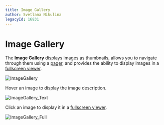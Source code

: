 ```yaml
---
title: Image Gallery
author: Svetlana Nikulina
legacyId: 16831
---
```

# Image Gallery
The **Image Gallery** displays images as thumbnails, allows you to navigate through them using a [pager](image-gallery/image-gallery-pager.md), and provides the ability to display images in a [fullscreen viewer](image-gallery/fullscreen-viewer.md).

![ImageGallery](../images/img22781.png)

Hover an image to display the image description.

![ImageGallery_Text](../images/img22782.png)

Click an image to display it in a [fullscreen viewer](image-gallery/fullscreen-viewer.md).

![ImageGallery_Full](../images/img22783.png)
